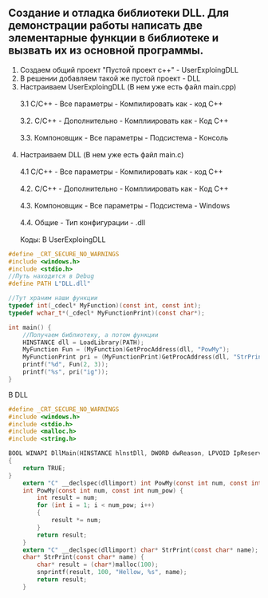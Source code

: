 ## Создание и отладка библиотеки DLL. Для демонстрации работы написать две элементарные функции в библиотеке и вызвать их из основной программы.

1. Создаем общий проект "Пустой проект c++" - UserExploingDLL 
2. В решении добавляем такой же пустой проект - DLL
3. Настраиваем UserExploingDLL (В нем уже есть файл main.cpp) <br /> <br />
3.1 C/C++ - Все параметры - Компилировать как - код С++ <br /> <br />
3.2. С/C++ - Дополнительно - Комплиировать как - Код C++ <br /> <br />
3.3. Компоновщик - Все параметры - Подсистема - Консоль <br /> <br />
4. Настраиваем DLL (В нем уже есть файл main.c) <br /> <br />
4.1 C/C++ - Все параметры - Компилировать как - код С++ <br /> <br />
4.2. С/C++ - Дополнительно - Комплиировать как - Код C++ <br /> <br />
4.3. Компоновщик - Все параметры - Подсистема - Windows <br /> <br />
4.4. Общие - Тип конфигурации - .dll <br /> <br />
Коды:
В UserExploingDLL
```C
#define _CRT_SECURE_NO_WARNINGS
#include <windows.h>
#include <stdio.h>
//Путь находится в Debug
#define PATH L"DLL.dll"

//Тут храним наши функции
typedef int(_cdecl* MyFunction)(const int, const int);
typedef wchar_t*(_cdecl* MyFunctionPrint)(const char*);

int main() {
	//Получаем библиотеку, а потом функции
	HINSTANCE dll = LoadLibrary(PATH);
	MyFunction Fun = (MyFunction)GetProcAddress(dll, "PowMy");
	MyFunctionPrint pri = (MyFunctionPrint)GetProcAddress(dll, "StrPrint");
	printf("%d", Fun(2, 3));
	printf("%s", pri("ig"));
}
```
В DLL
```C
#define _CRT_SECURE_NO_WARNINGS
#include <windows.h>
#include <stdio.h>
#include <malloc.h>
#include <string.h>

BOOL WINAPI DllMain(HINSTANCE hlnstDll, DWORD dwReason, LPVOID IpReserved)
{
	return TRUE;
}
	extern "C" __declspec(dllimport) int PowMy(const int num, const int num_pow);
	int PowMy(const int num, const int num_pow) {
		int result = num;
		for (int i = 1; i < num_pow; i++)
		{
			result *= num;
		}
		return result;
	}
	extern "C" __declspec(dllimport) char* StrPrint(const char* name);
	char* StrPrint(const char* name) {
		char* result = (char*)malloc(100);
		snprintf(result, 100, "Hellow, %s", name);
		return result;
	}
```
